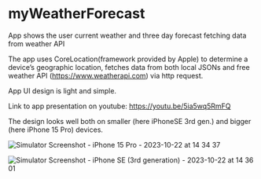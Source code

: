 # myWeatherForecast
App shows the user current weather and three day forecast fetching data from weather API

The app uses CoreLocation(framework provided by Apple) to determine a device’s geographic location, fetches data from both local JSONs and free weather API (https://www.weatherapi.com) via http request.

App UI design is light and simple.

Link to app presentation on youtube: https://youtu.be/5ia5wq5RmFQ

The design looks well both on smaller (here iPhoneSE 3rd gen.) and bigger (here iPhone 15 Pro) devices.

![Simulator Screenshot - iPhone 15 Pro - 2023-10-22 at 14 34 37](https://github.com/stusiojan/myWeatherForecast/assets/111381938/5246a1e5-baf5-4a8d-8d6a-5b8499d48921)

![Simulator Screenshot - iPhone SE (3rd generation) - 2023-10-22 at 14 36 01](https://github.com/stusiojan/myWeatherForecast/assets/111381938/cd17739c-a753-475b-bb53-21c15f63c190)
